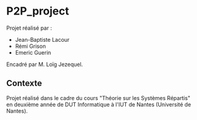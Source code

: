 # P2P_project

Projet réalisé par :
- Jean-Baptiste Lacour
- Rémi Grison
- Emeric Guerin 

Encadré par M. Loïg Jezequel.


## Contexte

Projet réalisé dans le cadre du cours "Théorie sur les Systèmes Répartis" en 
deuxième année de DUT Informatique à l'IUT de Nantes (Université de Nantes).  
